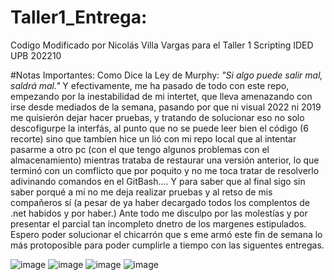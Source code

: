 # Taller1_Entrega:
 Codigo Modificado por Nicolás Villa Vargas para el Taller 1 Scripting IDED UPB 202210
 
 #Notas Importantes:
Como Dice la Ley de Murphy: *"Si algo puede salir mal, saldrá mal."*
Y efectivamente, me ha pasado de todo con este repo, empezando por la inestabilidad de mi intertet, que lleva amenazando con irse desde mediados de la semana, pasando por que ni  visual 2022 ni 2019 me quisierón dejar hacer pruebas, y tratando de solucionar eso no solo descofigurpe la interfás, al punto que no se puede leer bien el código (6 recorte) sino que tambíen hice un lió con mi repo local que al intentar pasarme a otro pc (con el que tengo algunos problemas con el almacenamiento) mientras trataba de restaurar una versión anterior, lo que terminó con un comflicto que por poquito y no me toca tratar de resolverlo adivinando comandos en el GitBash.... Y para saber que al final sigo sin saber porqué a mi no me deja realizar pruebas y al retso de mis compañeros sí (a pesar de ya haber decargado todos los complentos de .net habidos y por haber.) 
Ante todo me disculpo por las molestías y por presentar el parcial tan incompleto dnetro de los margenes estipulados.
Espero poder solucionar el chicarrón que s eme armó este fin de semana lo más protoposible para poder cumplirle a tiempo con las siguentes entregas.

[Algunas evidencias que alzancé a recolectar en medio de la Crisis]:
![image](https://user-images.githubusercontent.com/83988504/154893140-a618ce0c-387a-47ed-86e0-52e1bec4b253.png)
![image](https://user-images.githubusercontent.com/83988504/154893155-c92b63fc-14ce-43ed-ac72-f77b0f606dae.png)
![image](https://user-images.githubusercontent.com/83988504/154893276-415491f4-5a37-4552-8c11-42654d9d229c.png)
![image](https://user-images.githubusercontent.com/83988504/154893427-3ea4bd1d-1ecc-4122-8e8f-251e992def64.png)
![image](https://user-images.githubusercontent.com/83988504/154893447-53fece48-152d-4af7-958f-0e709f0c14b1.png)
